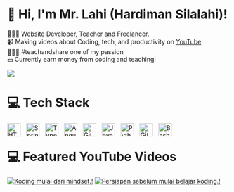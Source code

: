 <!-- Level 3: Add custom code -->

# 👋 Hi, I'm Mr. Lahi (Hardiman Silalahi)!
👩🏻‍💻 Website Developer, Teacher and Freelancer.<br/>
📹 Making videos about Coding, tech, and productivity on [YouTube](https://www.youtube.com/@logiciraptor)<br/>
👨🏽‍🏫 #teachandshare one of my passion<br/>
💵 Currently earn money from coding and teaching!<br/>

<!-- GitHub stats from https://github.com/anuraghazra/github-readme-stats -->
![](https://github-readme-stats.vercel.app/api?username=logiciraptor&theme=radical&hide_border=false&include_all_commits=true&count_private=true)<br/>

# 💻 Tech Stack
<!-- Badges from https://github.com/Ileriayo/markdown-badges -->

<img align="left" alt="HTML5" width="30px" style="padding-right:10px;" src="https://cdn.jsdelivr.net/gh/devicons/devicon/icons/html5/html5-original.svg"/>
<img align="left" alt="Spring" width="30px" style="padding-right:10px;" src="https://cdn.jsdelivr.net/gh/devicons/devicon/icons/css3/css3-original.svg" />
<img align="left" alt="TypeScript" width="30px" style="padding-right:10px;" src="https://cdn.jsdelivr.net/gh/devicons/devicon/icons/mysql/mysql-original.svg" />
<img align="left" alt="Angular" width="30px" style="padding-right:10px;" src="https://cdn.jsdelivr.net/gh/devicons/devicon/icons/yii/yii-original.svg" />
<img align="left" alt="Git" width="30px" style="padding-right:10px;" src="https://cdn.jsdelivr.net/gh/devicons/devicon/icons/git/git-original.svg" />
<img align="left" alt="JavaScript" width="30px" style="padding-right:10px;" src="https://cdn.jsdelivr.net/gh/devicons/devicon/icons/javascript/javascript-plain.svg" />
<img align="left" alt="Python" width="30px" style="padding-right:10px;" src="https://cdn.jsdelivr.net/gh/devicons/devicon/icons/python/python-plain.svg" />
<img align="left" alt="GitHub" width="30px" style="padding-right:10px;" src="https://cdn.jsdelivr.net/gh/devicons/devicon/icons/github/github-original.svg" />
<img align="left" alt="Bash" width="30px" style="padding-right:10px;" src="https://cdn.jsdelivr.net/gh/devicons/devicon/icons/bash/bash-original.svg" />
<br />

# 💻 Featured YouTube Videos
<!-- YouTube video cards from https://github.com/DenverCoder1/github-readme-youtube-cards -->
<!-- If you want to display the latest videos, then simply follow the instructions in the above repo. -->
<!-- If you however want to select which videos display, then you can manually generate the video link by changing the below parameters in angle brackets. -->
<!-- https://ytcards.demolab.com/?id=<video ID>&title=<video+title>&lang=en&timestamp=<video publish date in Unix time format>&background_color=%230d1117&title_color=%23ffffff&stats_color=%23dedede&max_title_lines=1&width=250&border_radius=5&duration=<video duration in seconds> "<video title>") -->
<!-- BEGIN YOUTUBE-CARDS -->
[![Koding mulai dari mindset.!](https://ytcards.demolab.com/?id=7TAQQCG0mXg&title=Koding+Mulai+Dari+Mindset&lang=en&timestamp=1636628400&background_color=%230d1117&title_color=%23ffffff&stats_color=%23dedede&max_title_lines=1&width=250&border_radius=5&duration=436 "Koding mulai dari mindset!")](https://youtu.be/Wjj21p3tvcg?si=b7QYksN87h0wsGpQ)
[![Persiapan sebelum mulai belajar koding.!](https://ytcards.demolab.com/?id=iCrecBqEwNk&title=Persiapan+sebelum+belajar+koding&lang=en&timestamp=1638183600&background_color=%230d1117&title_color=%23ffffff&stats_color=%23dedede&max_title_lines=1&width=250&border_radius=5&duration=380 "Persiapan sebelum mulai belajar koding.")](https://youtu.be/UItfbdI0oNc?si=mjrsewEwBdhtvzDX)
<!-- END YOUTUBE-CARDS -->
